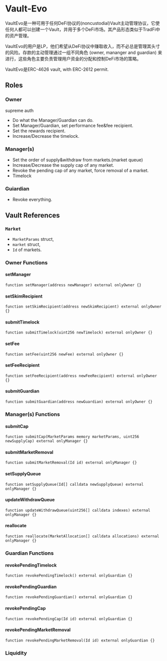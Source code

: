 # Vault-Evo

VaultEvo是一种可用于任何DeFi协议的(noncustodial)Vault主动管理协议，它使任何人都可以创建一个Vault，并用于多个DeFi市场。其产品形态类似于TradFi中的资产管理。

VaultEvo的用户是LP，他们希望从DeFi协议中赚取收入，而不必总是管理其头寸的风险。存款的主动管理通过一组不同角色 (owner, mananger and guardian) 来进行，这些角色主要负责管理用户资金的分配和控制DeFi市场的策略。

VaultEvo是ERC-4626 vault, with ERC-2612 permit.

## Roles

### Owner
supreme auth
- Do what the Manager/Guardian can do.
- Set Manager/Guardian, set performance fee&fee recipient.
- Set the rewards recipient.
- Increase/Decrease the timelock.

### Manager(s)
- Set the order of supply&withdraw from markets.(market queue)
- Increase/Decrease the supply cap of any market.
- Revoke the pending cap of any market, force removal of a market.
- Timelock

### Guiardian
- Revoke everything.


## Vault References

### `Market`
- `MarketParams` struct,
- `market` struct,
- `Id` of markets.

### Owner Functions

#### setManager
`function setManager(address newManager) external onlyOwner {}`

#### setSkimRecipient
`function setSkimRecipient(address newSkimRecipient) external onlyOwner {}`

#### submitTimelock
`function submitTimelock(uint256 newTimelock) external onlyOwner {}`

#### setFee
`function setFee(uint256 newFee) external onlyOwner {}`

#### setFeeRecipient
`function setFeeRecipient(address newFeeRecipient) external onlyOwner {}`

#### submitGuardian
`function submitGuardian(address newGuardian) external onlyOwner {}`

### Manager(s) Functions

#### submitCap

`function submitCap(MarketParams memory marketParams, uint256 newSupplyCap) external onlyManager {}`

#### submitMarketRemoval
`function submitMarketRemoval(Id id) external onlyManager {}`

#### setSupplyQueue
`function setSupplyQueue(Id[] calldata newSupplyQueue) external onlyManager {}`

#### updateWithdrawQueue
`function updateWithdrawQueue(uint256[] calldata indexes) external onlyManager {}`

#### reallocate
`function reallocate(MarketAllocation[] calldata allocations) external onlyManager {}`

### Guardian Functions

#### revokePendingTimelock
`function revokePendingTimelock() external onlyGuardian {}`

#### revokePendingGuardian
`function revokePendingGuardian() external onlyGuardian {}`

#### revokePendingCap
`function revokePendingCap(Id id) external onlyGuardian {}`

#### revokePendingMarketRemoval
`function revokePendingMarketRemoval(Id id) external onlyGuardian {}`

### Liquidity


